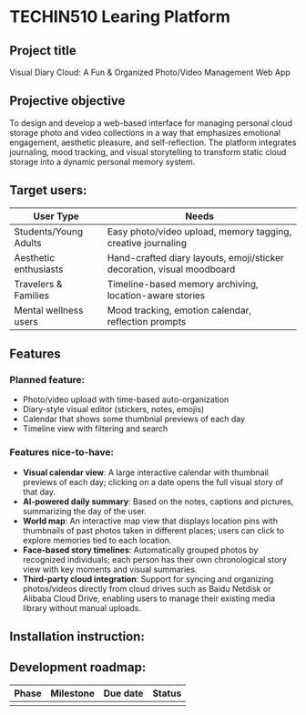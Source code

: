 # TECHIN510 Learing Platform

## Project title
Visual Diary Cloud: A Fun & Organized Photo/Video Management Web App

## Projective objective
To design and develop a web-based interface for managing personal cloud storage photo and video collections in a way that emphasizes emotional engagement, aesthetic pleasure, and self-reflection. The platform integrates journaling, mood tracking, and visual storytelling to transform static cloud storage into a dynamic personal memory system.

## Target users:
| User Type           | Needs                                                        |
|---------------------|--------------------------------------------------------------|
| Students/Young Adults | Easy photo/video upload, memory tagging, creative journaling |
| Aesthetic enthusiasts | Hand-crafted diary layouts, emoji/sticker decoration, visual moodboard |
| Travelers & Families | Timeline-based memory archiving, location-aware stories       |
| Mental wellness users | Mood tracking, emotion calendar, reflection prompts          |


## Features
### Planned feature:
- Photo/video upload with time-based auto-organization  
- Diary-style visual editor (stickers, notes, emojis)  
- Calendar that shows some thumbnial previews of each day
- Timeline view with filtering and search  


### Features nice-to-have:

- **Visual calendar view**: A large interactive calendar with thumbnail previews of each day; clicking on a date opens the full visual story of that day.
- **AI-powered daily summary**: Based on the notes, captions and pictures, summarizing the day of the user.
- **World map**: An interactive map view that displays location pins with thumbnails of past photos taken in different places; users can click to explore memories tied to each location.
- **Face-based story timelines**: Automatically grouped photos by recognized individuals; each person has their own chronological story view with key moments and visual summaries.
- **Third-party cloud integration**: Support for syncing and organizing photos/videos directly from cloud drives such as Baidu Netdisk or Alibaba Cloud Drive, enabling users to manage their existing media library without manual uploads.


## Installation instruction:

## Development roadmap:

| Phase | Milestone | Due date | Status |
| ----- | --------- | -------- | ------ |
|      |       |          |      |

